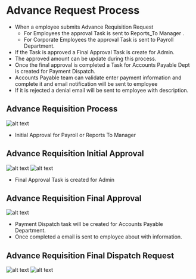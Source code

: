 Advance Request Process
=========
 - When a employee submits Advance Requisition Request 
    -  For Employees the approval Task is sent to Reports_To Manager .
    -  For Corporate Employees the approval Task is sent to Payroll Department.
 - If the Task is approved a Final Approval Task is create for Admin.
 - The approved amount can be update during this process.
 - Once the final approval is completed a Task for Accounts Payable Dept is created for Payment Dispatch.
 - Accounts Payable team can validate enter payment information and complete it and email notification will be sent to employee
 - If it is rejected a denial  email will be sent to employee with description.

Advance Requisition Process
----
![alt text](../../images/expense/advance-form.png "Advance Requisition")

 - Initial Approval for Payroll or Reports To Manager

Advance Requisition Initial Approval
----
![alt text](../../images/expense/advancerequest-task.png "Advance Requisition")
![alt text](../../images/expense/advancerequest-task-1.png "Advance Requisition")

 - Final Approval Task is created for Admin

Advance Requisition Final Approval
----
![alt text](../../images/expense/final-approval-task.png "Advance Requisition")

 - Payment Dispatch task will be created for Accounts Payable Department.
 - Once completed a email is sent to employee about with information.

Advance Requisition Final Dispatch Request
----
![alt text](../../images/expense/payment-dispatch-task.png "Advance Requisition")
![alt text](../../images/expense/payment-dispatch-task-1.png "Advance Requisition")